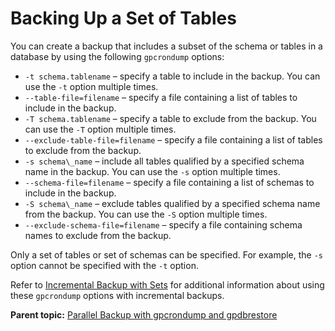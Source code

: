 # Backing Up a Set of Tables 

You can create a backup that includes a subset of the schema or tables in a database by using the following `gpcrondump` options:

-   `-t schema.tablename` – specify a table to include in the backup. You can use the `-t` option multiple times.
-   `--table-file=filename` – specify a file containing a list of tables to include in the backup.
-   `-T schema.tablename` – specify a table to exclude from the backup. You can use the `-T` option multiple times.
-   `--exclude-table-file=filename` – specify a file containing a list of tables to exclude from the backup.
-   `-s schema\_name` – include all tables qualified by a specified schema name in the backup. You can use the `-s` option multiple times.
-   `--schema-file=filename` – specify a file containing a list of schemas to include in the backup.
-   `-S schema\_name` – exclude tables qualified by a specified schema name from the backup. You can use the `-S` option multiple times.
-   `--exclude-schema-file=filename` – specify a file containing schema names to exclude from the backup.

Only a set of tables or set of schemas can be specified. For example, the `-s` option cannot be specified with the `-t` option.

Refer to [Incremental Backup with Sets](backup-incremental.md#section_djm_lbb_tt) for additional information about using these `gpcrondump` options with incremental backups.

**Parent topic:** [Parallel Backup with gpcrondump and gpdbrestore](../managing/backup-heading.html)

